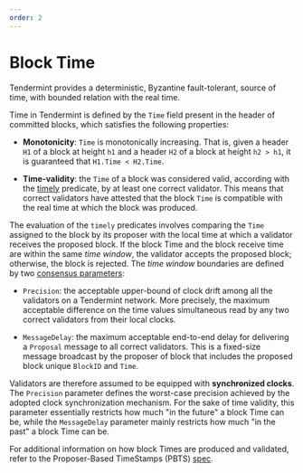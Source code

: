 ```yaml
---
order: 2
---
```

# Block Time

Tendermint provides a deterministic, Byzantine fault-tolerant, source of time,
with bounded relation with the real time.

Time in Tendermint is defined by the `Time` field present in the header of
committed blocks, which satisfies the following properties:

- **Monotonicity**: `Time` is monotonically increasing. That is,
  given a header `H1` of a block at height `h1`
  and a header `H2` of a block at height `h2 > h1`,
  it is guaranteed that `H1.Time < H2.Time`.

- **Time-validity**: the `Time` of a block was considered valid, according with the
  [timely][pbts_timely] predicate, by at least one correct validator. This
  means that correct validators have attested that the block `Time` is compatible
  with the real time at which the block was produced.

The evaluation of the `timely` predicates involves comparing the `Time`
assigned to the block by its proposer with the local time at which a validator
receives the proposed block.
If the block Time and the block receive time are within the same *time window*,
the validator accepts the proposed block; otherwise, the block is rejected.
The *time window* boundaries are defined by two [consensus parameters][parameters]:

- `Precision`: the acceptable upper-bound of clock drift among all the
  validators on a Tendermint network. More precisely, the maximum acceptable
  difference on the time values simultaneous read by any two correct validators
  from their local clocks.

- `MessageDelay`: the maximum acceptable end-to-end delay for delivering a
  `Proposal` message to all correct validators.
  This is a fixed-size message broadcast by the proposer of block that
  includes the proposed block unique `BlockID` and `Time`.

Validators are therefore assumed to be equipped with **synchronized clocks**.
The `Precision` parameter defines the worst-case precision achieved by the
adopted clock synchronization mechanism.
For the sake of time validity, this parameter essentially restricts how much
"in the future" a block Time can be, while the `MessageDelay` parameter mainly
restricts how much "in the past" a block Time can be.

For additional information on how block Times are produced and validated,
refer to the Proposer-Based TimeStamps (PBTS) [spec][pbts].

[pbts]: ./proposer-based-timestamp/README.md
[pbts_timely]: ./proposer-based-timestamp/pbts-sysmodel_002_draft.md#pbts-timely0
[parameters]: ../abci/apps.md#consensus-parameters
